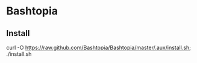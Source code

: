 Bashtopia
=========

Install
-------
curl -O https://raw.github.com/Bashtopia/Bashtopia/master/.aux/install.sh; ./install.sh
